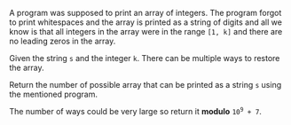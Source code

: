 A program was supposed to print an array of integers. The program forgot to print whitespaces and the array is printed as a string of digits and all we know is that all integers in the array were in the range `[1, k]` and there are no leading zeros in the array.

Given the string `s` and the integer `k`. There can be multiple ways to restore the array.

Return the number of possible array that can be printed as a string `s` using the mentioned program.

The number of ways could be very large so return it **modulo** <code>10<sup>9</sup> + 7</code>.